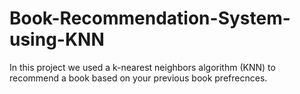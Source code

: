 # Book-Recommendation-System-using-KNN
In this project we used a k-nearest neighbors algorithm (KNN) to recommend a book based on your previous book prefrecnces.   
